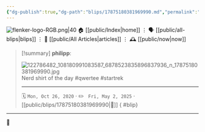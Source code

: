 ```yaml
---
{"dg-publish":true,"dg-path":"blips/17875180381969990.md","permalink":"/blips/17875180381969990/","title":"philipp on instagram @ 2020-10-26"}
---
```



<div class="transclusion internal-embed is-loaded"><div class="markdown-embed">




![flenker-logo-RGB.png|40](/img/user/attachments/flenker-logo-RGB.png)
🏠 [[public/Index\|home]]  ⋮ 🗣️ [[public/all-blips\|blips]] ⋮  📝 [[public/All Articles\|articles]]  ⋮ 🕰️ [[public/now\|now]]


</div></div>


> [!summary] **philipp**:
>
> ![122786482_108180991083587_6878523835896837936_n_17875180381969990.jpg](/img/user/attachments/122786482_108180991083587_6878523835896837936_n_17875180381969990.jpg)
> Nerd shirt of the day #qwertee #startrek
> - - -
>
> 🗓️ <code>Mon, Oct 26, 2020</code>  · ✏️ <code> Fri, May 2, 2025</code>  · [[public/blips/17875180381969990\|🔗]]
{ #blip}


- - -

 👾
